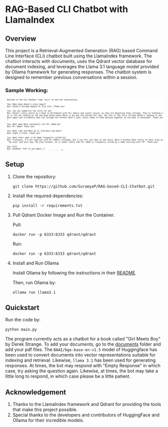 # RAG-Based CLI Chatbot with LlamaIndex

## Overview

This project is a Retrieval-Augmented Generation (RAG) based Command Line Interface (CLI) chatbot built using the LlamaIndex framework. The chatbot interacts with documents, uses the Qdrant vector database for document indexing, and leverages the Llama 3.1 language model provided by Ollama framework for generating responses. The chatbot system is designed to remember previous conversations within a session.


### Sample Working:


<p align="center">
  <img src="./sample_images/chatbot_sample.jpg">
</p>

## Setup


1. Clone the repository:

    ```
    git clone https://github.com/SuramyaP/RAG-based-CLI-Chatbot.git
    ```
2. Install the required dependencies:

    ```
    pip install -r requirements.txt
    ```
3. Pull Qdrant Docker Image and Run the Container.

    Pull:
   ```
   docker run -p 6333:6333 qdrant/qdrant
   ```
   Run:
   ```
   docker run -p 6333:6333 qdrant/qdrant
   ```
4. Install and Run Ollama

   Install Ollama by following the instructions in their [README](https://github.com/ollama/ollama/blob/main/README.md).

   Then, run Ollama by:
   ```
   ollama run llama3.1
   ```
## Quickstart

Run the code by:

```
python main.py
```
The program currently acts as a chatbot for a book called "Girl Meets Boy" by Derek Strange. To add your documents, go to the [documents](https://github.com/SuramyaP/RAG-based-CLI-Chatbot/tree/main/documents) folder and add your pdf files.
The `BAAI/bge-base-en-v1.5` model of Huggingface has been used to convert documents into vector representations suitable for indexing and retrieval. Likewise, `llama 3.1` has been used for generating responses. At times, the bot may respond with "Empty Response" in which case, try asking the question again. Likewise, at times, the bot may take a little long to respond, in which case please be a little patient. 

## Acknowledgement

1. Thanks to the LlamaIndex framework and Qdrant for providing the tools that make this project possible.
2. Special thanks to the developers and contributors of HuggingFace and Ollama for their incredible models.
